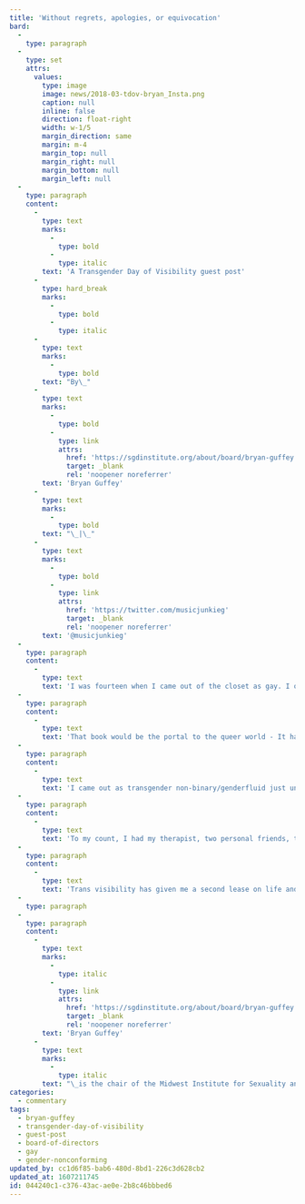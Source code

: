 ```yaml
---
title: 'Without regrets, apologies, or equivocation'
bard:
  -
    type: paragraph
  -
    type: set
    attrs:
      values:
        type: image
        image: news/2018-03-tdov-bryan_Insta.png
        caption: null
        inline: false
        direction: float-right
        width: w-1/5
        margin_direction: same
        margin: m-4
        margin_top: null
        margin_right: null
        margin_bottom: null
        margin_left: null
  -
    type: paragraph
    content:
      -
        type: text
        marks:
          -
            type: bold
          -
            type: italic
        text: 'A Transgender Day of Visibility guest post'
      -
        type: hard_break
        marks:
          -
            type: bold
          -
            type: italic
      -
        type: text
        marks:
          -
            type: bold
        text: "By\_"
      -
        type: text
        marks:
          -
            type: bold
          -
            type: link
            attrs:
              href: 'https://sgdinstitute.org/about/board/bryan-guffey'
              target: _blank
              rel: 'noopener noreferrer'
        text: 'Bryan Guffey'
      -
        type: text
        marks:
          -
            type: bold
        text: "\_|\_"
      -
        type: text
        marks:
          -
            type: bold
          -
            type: link
            attrs:
              href: 'https://twitter.com/musicjunkieg'
              target: _blank
              rel: 'noopener noreferrer'
        text: '@musicjunkieg'
  -
    type: paragraph
    content:
      -
        type: text
        text: 'I was fourteen when I came out of the closet as gay. I only knew what being gay was because of some sex ed stuff from 5th and 6th grade, and because we had gotten a computer at home when I was ten. A Macintosh LC II, it came with a big yellow book called "The Internet Yellow Pages.” Had my parents been aware of what that book contained, I don’t think they would’ve left it in the open.'
  -
    type: paragraph
    content:
      -
        type: text
        text: 'That book would be the portal to the queer world - It had a whole section on “Sex” and it opened up an entire world for me. I needed this world because in my real world, in 1992 in Solon, Ohio, I had no gay role models. There was nobody on TV that was gay, there was nobody in my life that was gay, there was nobody at school that I knew was gay. There was only me, trying to figure out who I was and what it meant. Not having any role models meant that I found out a lot of things the hard way—I was abused by peers in high school and taken advantage of because I didn’t know any better—about sex, about relationships, about friendship. I was so desperate for recognition by someone who was like me that I latched on to whatever I could find, and that had serious consequences for my mental health, my social growth, and my ability to form healthy relationships for years to come. Lack of visibility left me a victim.'
  -
    type: paragraph
    content:
      -
        type: text
        text: 'I came out as transgender non-binary/genderfluid just under a year ago. Once again, the internet helped me. It helped me understand such a thing existed, it helped me understand the terminology. But more than anything, the world has changed. There are trans people who are visible—in the media, in the arts, in technology, in sports, etc. There were non-binary people that I could meet and talk to and become friends with—on and offline. This, it turns out, was the key to navigating the very strange and confusing and scary and concerning feelings and emotions I was having around my gender.'
  -
    type: paragraph
    content:
      -
        type: text
        text: 'To my count, I had my therapist, two personal friends, the person I was dating, an entire community of people on Facebook and a ton of incredible allies who were personal friends. There was a whole group for people I could talk to about my feelings and my questions and my experiences. I could see that nonbinary people had tremendous success in various fields (Alex Newell, Justin Vivian Bond, Rose McGowan, Jill Soloway, Amandla Stenberg, Justin Elizabeth Sayre, and more). Heck, there was a conference about being non-binary in the tech world, where I work! All of this and more gave me the confidence to come out as non-binary less than two months after it really clicked for me, unlike the more than 5 years I spent in the closet as gay. It was the visibility of trans individuals all around me that gave me, and gives me the confidence to be me and to fight to be recognized and respected as me, at work, at home, in my volunteer work, or just out in the community. It has helped me become the advocate for myself and others like me that I couldn’t be back when I was fourteen.'
  -
    type: paragraph
    content:
      -
        type: text
        text: 'Trans visibility has given me a second lease on life and is allowing me to truly be me, all of me, without regrets, apologies, or equivocation. That is what visibility means to me.'
  -
    type: paragraph
  -
    type: paragraph
    content:
      -
        type: text
        marks:
          -
            type: italic
          -
            type: link
            attrs:
              href: 'https://sgdinstitute.org/about/board/bryan-guffey'
              target: _blank
              rel: 'noopener noreferrer'
        text: 'Bryan Guffey'
      -
        type: text
        marks:
          -
            type: italic
        text: "\_is the chair of the Midwest Institute for Sexuality and Gender Diversity board of directors."
categories:
  - commentary
tags:
  - bryan-guffey
  - transgender-day-of-visibility
  - guest-post
  - board-of-directors
  - gay
  - gender-nonconforming
updated_by: cc1d6f85-bab6-480d-8bd1-226c3d628cb2
updated_at: 1607211745
id: 044240c1-c376-43ac-ae0e-2b8c46bbbed6
---
```

